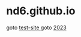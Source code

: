 # nd6.github.io

goto <a href='https://nd6.github.io/test-site'>test-site </a>
goto <a href='https://nd6.github.io/2023'>2023 </a>
